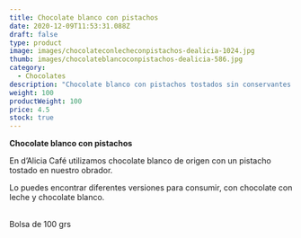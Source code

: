 ```yaml
---
title: Chocolate blanco con pistachos
date: 2020-12-09T11:53:31.088Z
draft: false
type: product
image: images/chocolateconlecheconpistachos-dealicia-1024.jpg
thumb: images/chocolateblancoconpistachos-dealicia-586.jpg
category:
  - Chocolates
description: "Chocolate blanco con pistachos tostados sin conservantes. "
weight: 100
productWeight: 100
price: 4.5
stock: true
---
```

**Chocolate blanco con pistachos**

En d’Alicia Café utilizamos chocolate blanco de origen con un pistacho tostado en nuestro obrador. 

Lo puedes encontrar diferentes versiones para consumir, con chocolate con leche y chocolate blanco. 

\
Bolsa de 100 grs